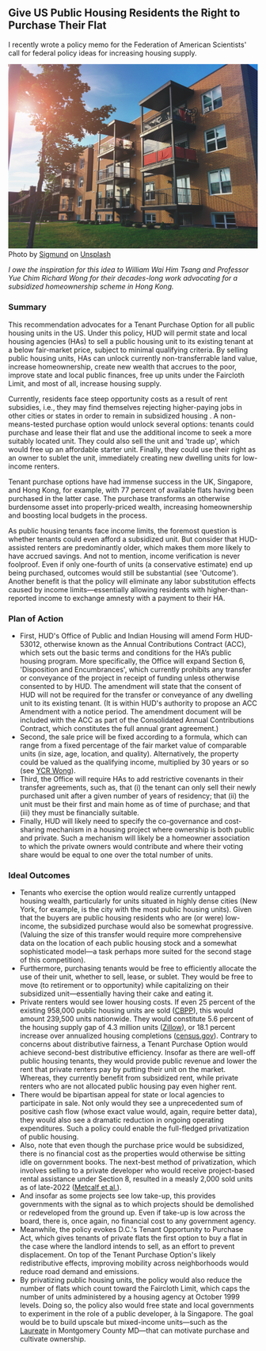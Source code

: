 ## Give US Public Housing Residents the Right to Purchase Their Flat
I recently wrote a policy memo for the Federation of American Scientists' call for federal policy ideas for increasing housing supply.

<img src="images/thumbnail_tpo_1.jpg"/>
Photo by <a href="https://unsplash.com/@sigmund?utm_source=unsplash&utm_medium=referral&utm_content=creditCopyText">Sigmund</a> on <a href="https://unsplash.com/photos/CwTfKH5edSk?utm_source=unsplash&utm_medium=referral&utm_content=creditCopyText">Unsplash</a>

*I owe the inspiration for this idea to William Wai Him Tsang and Professor Yue Chim Richard Wong for their decades-long work advocating for a subsidized homeownership scheme in Hong Kong.*

### Summary
This recommendation advocates for a Tenant Purchase Option for all public housing units in the US. Under this policy, HUD will permit state and local housing agencies (HAs) to sell a public housing unit to its existing tenant at a below fair-market price, subject to minimal qualifying criteria. By selling public housing units, HAs can unlock currently non-transferrable land value, increase homeownership, create new wealth that accrues to the poor, improve state and local public finances, free up units under the Faircloth Limit, and most of all, increase housing supply.

Currently, residents face steep opportunity costs as a result of rent subsidies, i.e., they may find themselves rejecting higher-paying jobs in other cities or states in order to remain in subsidized housing . A non-means-tested purchase option would unlock several options: tenants could purchase and lease their flat and use the additional income to seek a more suitably located unit. They could also sell the unit and 'trade up', which would free up an affordable starter unit. Finally, they could use their right as an owner to sublet the unit, immediately creating new dwelling units for low-income renters. 

Tenant purchase options have had immense success in the UK, Singapore, and Hong Kong, for example, with 77 percent of available flats having been purchased in the latter case. The purchase transforms an otherwise burdensome asset into properly-priced wealth, increasing homeownership and boosting local budgets in the process. 

As public housing tenants face income limits, the foremost question is whether tenants could even afford a subsidized unit. But consider that HUD-assisted renters are predominantly older, which makes them more likely to have accrued savings. And not to mention, income verification is never foolproof. Even if only one-fourth of units (a conservative estimate) end up being purchased, outcomes would still be substantial (see 'Outcome'). Another benefit is that the policy will eliminate any labor substitution effects caused by income limits—essentially allowing residents with higher-than-reported income to exchange amnesty with a payment to their HA.


### Plan of Action
- First, HUD's Office of Public and Indian Housing will amend Form HUD-53012, otherwise known as the Annual Contributions Contract (ACC), which sets out the basic terms and conditions for the HA’s public housing program. More specifically, the Office will expand Section 6, 'Disposition and Encumbrances', which currently prohibits any transfer or conveyance of the project in receipt of funding unless otherwise consented to by HUD.  The amendment will state that the consent of HUD will not be required for the transfer or conveyance of any dwelling unit to its existing tenant. (It is within HUD's authority to propose an ACC Amendment with a notice period. The amendment document will be included with the ACC as part of the Consolidated Annual Contributions Contract, which constitutes the full annual grant agreement.)
- Second, the sale price will be fixed according to a formula, which can range from a fixed percentage of the fair market value of comparable units (in size, age, location, and quality). Alternatively, the property could be valued as the qualifying income, multiplied by 30 years or so (see [YCR Wong](https://www.google.com/books/edition/Hong_Kong_Land_for_Hong_Kong_People/ng7YBQAAQBAJ?hl=en)).
- Third, the Office will require HAs to add restrictive covenants in their transfer agreements, such as, that (i) the tenant can only sell their newly purchased unit after a given number of years of residency; that (ii) the unit must be their first and main home as of time of purchase; and that (iii) they must be financially suitable.
- Finally, HUD will likely need to specify the co-governance and cost-sharing mechanism in a housing project where ownership is both public and private. Such a mechanism will likely be a homeowner association to which the private owners would contribute and where their voting share would be equal to one over the total number of units.

### Ideal Outcomes
- Tenants who exercise the option would realize currently untapped housing wealth, particularly for units situated in highly dense cities (New York, for example, is the city with the most public housing units). Given that the buyers are public housing residents who are (or were) low-income, the subsidized purchase would also be somewhat progressive. (Valuing the size of this transfer would require more comprehensive data on the location of each public housing stock and a somewhat sophisticated model—a task perhaps more suited for the second stage of this competition).
- Furthermore, purchasing tenants would be free to efficiently allocate the use of their unit, whether to sell, lease, or sublet. They would be free to move (to retirement or to opportunity) while capitalizing on their subsidized unit—essentially having their cake and eating it.
- Private renters would see lower housing costs. If even 25 percent of the existing 958,000 public housing units are sold ([CBPP](https://www.cbpp.org/research/public-housing)), this would amount 239,500 units nationwide. They would constitute 5.6 percent of the housing supply gap of 4.3 million units ([Zillow](https://zillow.mediaroom.com/2023-06-22-Affordability-crisis-United-States-needs-4-3-million-more-homes)), or 18.1 percent increase over annualized housing completions ([census.gov](https://www.census.gov/construction/nrc/current/index.html)). Contrary to concerns about distributive fairness, a Tenant Purchase Option would achieve second-best distributive efficiency. Insofar as there are well-off public housing tenants, they would provide public revenue and lower the rent that private renters pay by putting their unit on the market. Whereas, they currently benefit from subsidized rent, while private renters who are not allocated public housing pay even higher rent.
- There would be bipartisan appeal for state or local agencies to participate in sale. Not only would they see a unprecedented sum of positive cash flow (whose exact value would, again, require better data), they would also see a dramatic reduction in ongoing operating expenditures. Such a policy could enable the full-fledged privatization of public housing.
- Also, note that even though the purchase price would be subsidized, there is no financial cost as the properties would otherwise be sitting idle on government books. The next-best method of privatization, which involves selling to a private developer who would receive project-based rental assistance under Section 8, resulted in a measly 2,000 sold units as of late-2022 ([Metcalf et al.](https://ternercenter.berkeley.edu/research-and-policy/faircloth-to-rad-early-lessons/)).
- And insofar as some projects see low take-up, this provides governments with the signal as to which projects should be demolished or redeveloped from the ground up. Even if take-up is low across the board, there is, once again, no financial cost to any government agency.
- Meanwhile, the policy evokes D.C.'s Tenant Opportunity to Purchase Act, which gives tenants of private flats the first option to buy a flat in the case where the landlord intends to sell, as an effort to prevent displacement. On top of the Tenant Purchase Option's likely redistributive effects, improving mobility across neighborhoods would reduce road demand and emissions.
- By privatizing public housing units, the policy would also reduce the number of flats which count toward the Faircloth Limit, which caps the number of units administered by a housing agency at October 1999 levels. Doing so, the policy also would free state and local governments to experiment in the role of a public developer, à la Singapore. The goal would be to build upscale but mixed-income units—such as the [Laureate](https://www.nytimes.com/2023/08/25/business/affordable-housing-montgomery-county.html) in Montgomery County MD—that can motivate purchase and cultivate ownership.